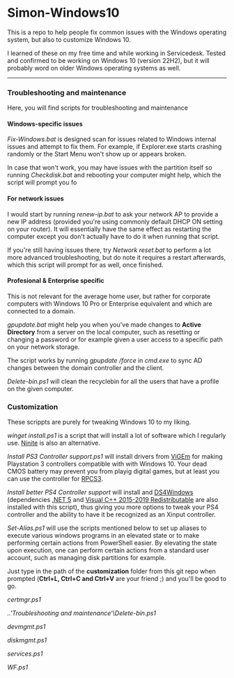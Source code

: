 # Simon-Windows10

This is a repo to help people fix common issues with the Windows operating system, but also to customize Windows 10.

I learned of these on my free time and while working in Servicedesk. Tested and confirmed to be working on Windows 10 (version 22H2), but it will probably word on older Windows operating systems as well.

---

### Troubleshooting and maintenance

Here, you will find scripts for troubleshooting and maintenance

#### Windows-specific issues

<i>Fix-Windows.bat</i> is designed scan for issues related to Windows internal issues and attempt to fix them. For example, if Explorer.exe starts crashing randomly or the Start Menu won't show up or appears broken.

In case that won't work, you may have issues with the partition itself so running <i>Checkdisk.bat</i> and rebooting your computer might help, which the script will prompt you fo

#### For network issues

I would start by running <i>renew-ip.bat</i> to ask your network AP to provide a new IP address (provided you're using commonly default DHCP ON setting on your router). It will essentially have the same effect as restarting the computer except you don't actually have to do it when running that script.

If you're still having issues there, try <i>Network reset.bat</i> to perform a lot more advanced troubleshooting, but do note it requires a restart afterwards, which this script will prompt for as well, once finished.

#### Profesional & Enterprise specific

This is not relevant for the average home user, but rather for corporate computers with Windows 10 Pro or Enterprise equivalent and which are connected to a domain.

<i>gpupdate.bat</i> might help you when you've made changes to <b>Active Directory</b> from a server on the local computer, such as resetting or changing a password or for example given a user access to a specific path on your network storage.

The script works by running <i>gpupdate /force</i> in <i>cmd.exe</i> to sync AD changes between the domain controller and the client.

<i>Delete-bin.ps1</i> will clean the recyclebin for all the users that have a profile on the given computer.

### Customization

These scrippts are purely for tweaking Windows 10 to my liking.

<i>winget install.ps1</i> is a script that will install a lot of software which I regularly use. <a href="https://ninite.com/">Ninite</a> is also an alternative.

<i>Install PS3 Controller support.ps1</i> will install drivers from <a href="https://github.com/ViGEm">ViGEm</a> for making Playstation 3 controllers compatible with with Windows 10. Your dead CMOS battery may prevent you from playig digital games, but at least you can use the controller for <a href="https://rpcs3.net/">RPCS3</a>.

<i>Install better PS4 Controller support</i> will install and <a href="https://github.com/Ryochan7/DS4Windows">DS4Windows</a> (dependencies <a href="https://dotnet.microsoft.com/download/dotnet/5.0/runtime">.NET 5</a> and <a href="https://support.microsoft.com/en-us/topic/the-latest-supported-visual-c-downloads-2647da03-1eea-4433-9aff-95f26a218cc0">Visual C++ 2015-2019 Redistributable</a> are also installed with this script), thus giving you more options to tweak your PS4 controller and the ability to have it be recognized as an Xinput controller.


<i>Set-Alias.ps1</i> will use the scripts mentioned below to set up aliases to execute various windows programs in an elevated state or to make performing certain actions from PowerShell easier. By elevating the state upon execution, one can perform certain actions from a standard user account, such as managing disk partitions for example.

Just type in the path of the <b>customization</b> folder from this git repo when prompted (<b>Ctrl+L, Ctrl+C and Ctrl+V</b> are your friend ;) and you'll be good to go.

<i>

certmgr.ps1

..\'Troubleshooting and maintenance'\Delete-bin.ps1

devmgmt.ps1

diskmgmt.ps1

services.ps1

WF.ps1
</i>
